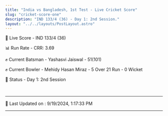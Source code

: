 ```yaml
---
title: "India vs Bangladesh, 1st Test - Live Cricket Score"
slug: "cricket-score-one"
description: "IND 133/4 (36) - Day 1: 2nd Session."
layout: "../../layouts/PostLayout.astro"
---
```


🔴 Live Score - IND 133/4 (36)  

📊 Run Rate - CRR: 3.69  

✊ Current Batsman - Yashasvi Jaiswal - 51(101)  

✊ Current Bowler - Mehidy Hasan Miraz - 5 Over 21 Run - 0 Wicket  

📑 Status - Day 1: 2nd Session

<br />

***

📝 Last Updated on : 9/19/2024, 1:17:33 PM

***


